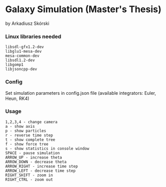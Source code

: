 # Galaxy Simulation (Master's Thesis)
by Arkadiusz Skórski

### Linux libraries needed
```terminal
libsdl-gfx1.2-dev 
libglu1-mesa-dev 
mesa-common-dev 
libsdl1.2-dev 
libgomp1 
libjsoncpp-dev 
```
### Config
Set simulation parameters in config.json file (available integrators: Euler, Heun, RK4)

### Usage
```
1,2,3,4 - change camera 
a - show axis
p - show particles
r - reverse time step
t - show complete tree
f - show force tree
s - show statistics in console window
SPACE - pause simulation
ARROW_UP - increase theta
ARROW_DOWN - decrease theta
ARROW_RIGHT - increase time step
ARROW_LEFT - decrease time step
RIGHT_SHIFT - zoom in
RIGHT_CTRL - zoom out
```
